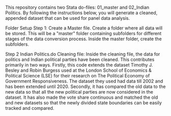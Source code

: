 This repository contains two Stata do-files: 01_master and 02_Indian Politics. By following the instructions below, you will generate a cleaned, appended dataset that can be used for panel data analysis.

Folder Setup Step 1: Create a Master file. Create a folder where all data will be stored. This will be a "master" folder containing subfolders for different stages of the data conversion process. Inside the master folder, create the subfolders.

Step 2 Indian Politics.do Cleaning file:
Inside the  cleaning file, the data for politics and Indian political parties have been cleaned. This contributes primarily in two ways. Firstly, this code extends the dataset Timothy J. Besley and Robin Burgess used at the London School of Economics & Political Science (LSE) for their research on The Political Economy of Government Responsiveness. The dataset they used had data till 2002 and has been extended until 2020. Secondly, it has compared the old data to the new data so that all the new political parties are now considered in the dataset. It has also made the vote share continuous and matched the old and new datasets so that the newly divided state boundaries can be easily tracked and compared.
